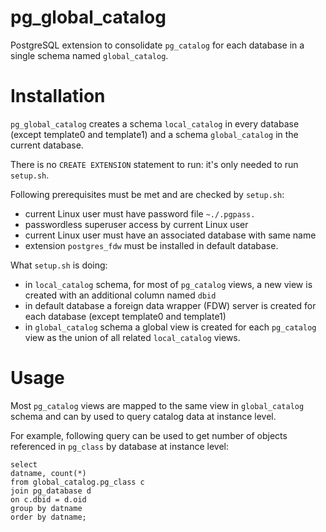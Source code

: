 # pg_global_catalog
PostgreSQL extension to consolidate `pg_catalog` for each database in a single schema named `global_catalog`.

# Installation

`pg_global_catalog` creates a schema `local_catalog` in every database (except template0 and template1) and a schema `global_catalog` in the current database.

There is no `CREATE EXTENSION` statement to run: it's only needed to run `setup.sh`.

Following prerequisites must be met and are checked by `setup.sh`:

*  current Linux user must have password file `~./.pgpass.`
* passwordless superuser access by current Linux user 
* current Linux user must have an associated database with same name
* extension `postgres_fdw` must be installed in default database.

What `setup.sh` is doing: 
* in `local_catalog` schema, for most of `pg_catalog` views, a new view is created with an additional column named `dbid`
* in default database a foreign data wrapper (FDW) server is created for each database (except template0 and template1)
* in `global_catalog` schema a global view is created for each `pg_catalog` view as the union of all related `local_catalog` views.

# Usage

Most `pg_catalog` views are mapped to the same view in `global_catalog` schema and can by used to query catalog data at instance level.

For example, following query can be used to get number of objects referenced in `pg_class` by database at instance level:

```
select
datname, count(*)
from global_catalog.pg_class c
join pg_database d
on c.dbid = d.oid
group by datname
order by datname;
```

